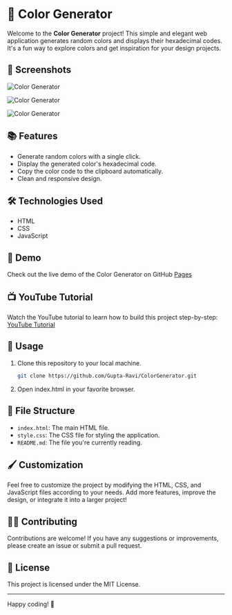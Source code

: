 # 🎨 Color Generator

Welcome to the **Color Generator** project! This simple and elegant web application generates random colors and displays their hexadecimal codes. It's a fun way to explore colors and get inspiration for your design projects.

## 📸 Screenshots

![Color Generator](s1.jpeg)

![Color Generator](s3.jpeg)

![Color Generator](s2.jpeg)

## 📚 Features

- Generate random colors with a single click.
- Display the generated color's hexadecimal code.
- Copy the color code to the clipboard automatically.
- Clean and responsive design.

## 🛠 Technologies Used

- HTML
- CSS
- JavaScript

## 🚀 Demo

Check out the live demo of the Color Generator on GitHub [Pages](https://gupta-ravi.github.io/JsColorGenerator/)

## 📺 YouTube Tutorial

Watch the YouTube tutorial to learn how to build this project step-by-step:
[YouTube Tutorial](https://youtu.be/T0DLc0XIPV8?si=mQho9je6jRqATqMU)

## 📝 Usage

1. Clone this repository to your local machine.
   
   ```bash
   git clone https://github.com/Gupta-Ravi/ColorGenerator.git
   ```

2. Open index.html in your favorite browser.

## 📂 File Structure

- `index.html`: The main HTML file.
- `style.css`: The CSS file for styling the application.
- `README.md`: The file you're currently reading.

## 🖌️ Customization

Feel free to customize the project by modifying the HTML, CSS, and JavaScript files according to your needs. Add more features, improve the design, or integrate it into a larger project!

## 👩‍💻 Contributing

Contributions are welcome! If you have any suggestions or improvements, please create an issue or submit a pull request.

## 📄 License

This project is licensed under the MIT License.

---

Happy coding! 🎉
